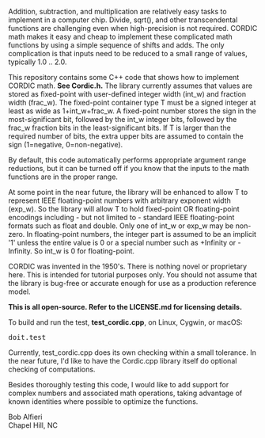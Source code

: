 <p>
Addition, subtraction, and multiplication are relatively easy tasks to implement in a computer chip.  Divide, sqrt(), and other
transcendental functions are challenging even when high-precision is not required.  CORDIC math makes it easy and cheap to implement
these complicated math functions by using a simple sequence of shifts and adds.  The only complication is that inputs need to 
be reduced to a small range of values, typically 1.0 .. 2.0.  
</p>

<p>
This repository contains some C++ code that shows how to implement CORDIC math. <b>See Cordic.h.</b>
The library currently assumes that values are stored as fixed-point with user-defined integer width (int_w) and fraction width (frac_w).  
The fixed-point container type T must be a signed integer at least as wide as 1+int_w+frac_w.  A fixed-point number stores
the sign in the most-significant bit, followed by the int_w integer bits, followed by the frac_w fraction bits in the least-significant
bits.  If T is larger than the required number of bits, the extra upper bits are assumed to contain the sign (1=negative, 0=non-negative).
</p>

<p>
By default, this code automatically performs appropriate argument range reductions, but it can be turned off if you
know that the inputs to the math functions are in the proper range.
</p>

<p>
At some point in the near future, the library will be enhanced to allow T to represent IEEE floating-point numbers with
arbitrary exponent width (exp_w). So the library will allow T to hold fixed-point OR floating-point encodings including - but not
limited to - standard IEEE floating-point formats such as float and double.
Only one of int_w or exp_w may be non-zero.  In floating-point numbers, the integer part is assumed to be an implicit '1' unless
the entire value is 0 or a special number such as +Infinity or -Infinity. So int_w is 0 for floating-point.
</p>

<p>
CORDIC was invented in the 1950's.  There is nothing novel or proprietary here.  This is intended
for tutorial purposes only. You should not assume that the library is bug-free or accurate enough
for use as a production reference model.
</p>

<p>
<b>This is all open-source.  Refer to the LICENSE.md for licensing details.</b>
</p>

<p>
To build and run the test, <b>test_cordic.cpp</b>, on Linux, Cygwin, or macOS:
</p>
<pre>
doit.test
</pre>

<p>
Currently, test_cordic.cpp does its own checking within a small tolerance.  In the near future, I'd like to have
the Cordic.cpp library itself do optional checking of computations.
</p>

<p>
Besides thoroughly testing this code, I would like to add support for complex numbers and associated math operations,
taking advantage of known identities where possible to optimize the functions.
</p>

<p>
Bob Alfieri<br>
Chapel Hill, NC
</p>

